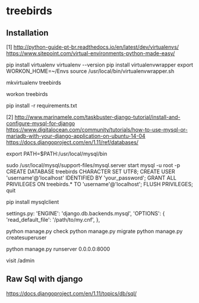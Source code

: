 # treebirds

## Installation

[1] http://python-guide-pt-br.readthedocs.io/en/latest/dev/virtualenvs/
	https://www.sitepoint.com/virtual-environments-python-made-easy/

pip install virtualenv
virtualenv --version
pip install virtualenvwrapper
export WORKON_HOME=~/Envs
source /usr/local/bin/virtualenvwrapper.sh

mkvirtualenv treebirds

workon treebirds

pip install -r requirements.txt


[2] http://www.marinamele.com/taskbuster-django-tutorial/install-and-configure-mysql-for-django
	https://www.digitalocean.com/community/tutorials/how-to-use-mysql-or-mariadb-with-your-django-application-on-ubuntu-14-04
	https://docs.djangoproject.com/en/1.11/ref/databases/


export PATH=$PATH:/usr/local/mysql/bin

sudo /usr/local/mysql/support-files/mysql.server start
mysql -u root -p
CREATE DATABASE treebirds CHARACTER SET UTF8;
CREATE USER 'username'@'localhost' IDENTIFIED BY 'your_password';
GRANT ALL PRIVILEGES ON treebirds.* TO 'username'@'localhost';
FLUSH PRIVILEGES;
quit


pip install mysqlclient


settings.py:
'ENGINE': 'django.db.backends.mysql',
'OPTIONS': {
    'read_default_file': '/path/to/my.cnf',
},


python manage.py check
python manage.py migrate
python manage.py createsuperuser

python manage.py runserver 0.0.0.0:8000

visit /admin

## Raw Sql with django
https://docs.djangoproject.com/en/1.11/topics/db/sql/